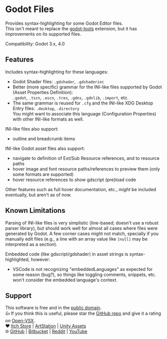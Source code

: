 # Godot Files

Provides syntax-highlighting for some Godot Editor files.  
This isn't meant to replace the [godot-tools] extension, but it has improvements on its supported files.

Compatibility: Godot 3.x, 4.0

## Features

Includes syntax-highlighting for these languages:
- Godot Shader files: `.gdshader`, `.gdshaderinc`
- Better (more specific) grammar for the INI-like files supported by Godot (Asset Properties Definition):  
  `.godot`, `.tscn`, `.escn`, `.tres`, `.gdns`, `.gdnlib`, `.import`, etc.
- The same grammar is reused for `.cfg` and the INI-like XDG Desktop Entry files: `.desktop`, `.directory`  
  You might want to associate this language (Configuration Properties) with other INI-like formats as well.

INI-like files also support:
- outline and breadcrumb items

INI-like Godot asset files also support:
- navigate to definition of Ext/Sub Resource references, and to resource paths
- hover image and font resource paths/references to preview them (only some formats are supported)
- hover resource references to show gdscript (pre)load code

Other features such as full hover documentation, etc., *might* be included eventually, but aren't as of now.

## Known Limitations

Parsing of INI-like files is very simplistic (line-based; doesn't use a robust parser library), but should work well for almost all cases where files were generated by Godot. A few corner cases might not match, specially if you manually edit files (e.g., a line with an array value like `[null]` may be interpreted as a section).

Embedded code (like gdscript/gdshader) in asset strings is syntax-highlighted, however:
- VSCode is not recognizing "embeddedLanguages" as expected for some reason (bug?), so things like toggling comments,
  snippets, etc. won't consider the embedded language's context.

## Support

This software is free and in the [public domain].  
👍 If you think this is useful, please star the [GitHub repo] and give it a rating on [Open-VSX].  
❤️ [Itch Store] | [ArtStation] | [Unity Assets]  
🌐 [GitHub] | [Bitbucket] | [Reddit] | [YouTube]

[godot-tools]: https://github.com/godotengine/godot-vscode-plugin
[public domain]: https://unlicense.org/
[GitHub repo]: https://github.com/AlfishSoftware/godot-files-vscode
[Open-VSX]: https://open-vsx.org/extension/alfish/godot-files
[Itch Store]: https://alfish.itch.io/
[ArtStation]: https://www.artstation.com/a/26333626
[Unity Assets]: https://assetstore.unity.com/publishers/30331
[GitHub]: https://github.com/AlfishSoftware
[Bitbucket]: https://bitbucket.org/alfish/workspace/repositories
[Reddit]: https://www.reddit.com/user/AlfishSoftware/
[YouTube]: https://www.youtube.com/channel/UCMaO6Qb1IcyEBo7AcMlQ78g
